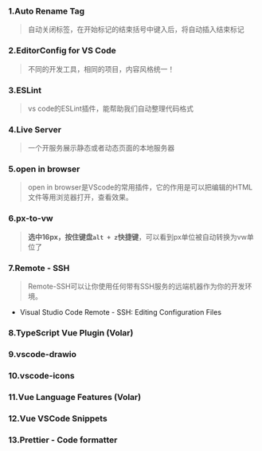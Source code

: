 ### 1.Auto Rename Tag

> 自动关闭标签，在开始标记的结束括号中键入后，将自动插入结束标记

### 2.EditorConfig for VS Code

> 不同的开发工具，相同的项目，内容风格统一！

### 3.ESLint

> vs code的ESLint插件，能帮助我们自动整理代码格式

### 4.Live Server

> 一个开服务展示静态或者动态页面的本地服务器

### 5.open in browser

> open in browser是VScode的常用插件，它的作用是可以把编辑的HTML文件等用浏览器打开，查看效果。

### 6.px-to-vw

> **选中16px，按住键盘`alt + z`快捷键**，可以看到px单位被自动转换为vw单位了

### 7.Remote - SSH

> Remote-SSH可以让你使用任何带有SSH服务的远端机器作为你的开发环境。

* Visual Studio Code Remote - SSH: Editing Configuration Files

### 8.TypeScript Vue Plugin (Volar)

### 9.vscode-drawio

### 10.vscode-icons

### 11.Vue Language Features (Volar)

### 12.Vue VSCode Snippets

### 13.Prettier - Code formatter

